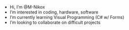 - Hi, I’m @M-Nikox
- I’m interested in coding, hardware, software
- I’m currently learning Visual Programming (C# w/ Forms)
- I’m looking to collaborate on difficult projects

<!---
M-Nikox/M-Nikox is a ✨ special ✨ repository because its `README.md` (this file) appears on your GitHub profile.
You can click the Preview link to take a look at your changes.
--->
